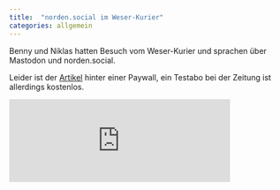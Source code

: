 ```yaml
---
title:  "norden.social im Weser-Kurier"
categories: allgemein
---
```

Benny und Niklas hatten Besuch vom Weser-Kurier und sprachen über Mastodon und norden.social.

Leider ist der [Artikel](https://www.weser-kurier.de/bremen/stadtteil-hemelingen/hemelingen-twitter-alternative-mit-lokalkolorit-doc7nps06qlatxxcwgrkl9) hinter einer Paywall, ein Testabo bei der Zeitung ist allerdings kostenlos.

<iframe src="https://norden.social/@leuchtturm/109397689544071564/embed" class="mastodon-embed" style="max-width: 100%; border: 0" width="400" allowfullscreen="allowfullscreen"></iframe><script src="https://norden.social/embed.js" async="async"></script>